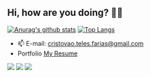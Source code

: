 ## Hi, how are you doing? 👋😃
[![Anurag's github stats](https://github-readme-stats.vercel.app/api?username=CristovoXDGM&line_height=28&show_icons=true&hide=java&theme=merko&repo=github-readme-stats)](https://github.com/CristovoXDGM/github-readme-stats) [![Top Langs](https://github-readme-stats.vercel.app/api/top-langs/?username=CristovoXDGM&show_icons=true&langs_count=4&card_width=400&theme=merko&hide_title=true&hide=c%23,java,css)](https://github.com/CristovoXDGM/github-readme-stats)
 
- 📫 E-mail: <a href="mailto:cristovao.teles.farias@gmail.com"> cristovao.teles.farias@gmail.com </a>
- Portfolio <a href="https://cristovaoresume.netlify.app/">My Resume</a>
 
 
 <a href="https://dev.to/cristovoxdgm" ><img src="https://img.shields.io/badge/dev.to-0A0A0A?style=for-the-badge&logo=devdotto&logoColor=white" /></a>
 <a href="https://www.linkedin.com/in/cristov%C3%A3o-farias-643bba111/" ><img src="https://img.shields.io/badge/LinkedIn-0077B5?style=for-the-badge&logo=linkedin&logoColor=white" /></a>
 <a href="https://www.instagram.com/kiustudios/" ><img src="https://img.shields.io/badge/Instagram-E4405F?style=for-the-badge&logo=instagram&logoColor=white" /></a>
 

 
 

 
 
